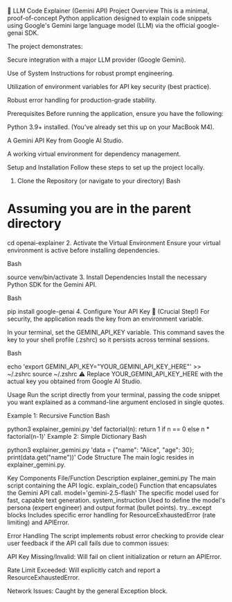 🤖 LLM Code Explainer (Gemini API)
Project Overview
This is a minimal, proof-of-concept Python application designed to explain code snippets using Google's Gemini large language model (LLM) via the official google-genai SDK.

The project demonstrates:

Secure integration with a major LLM provider (Google Gemini).

Use of System Instructions for robust prompt engineering.

Utilization of environment variables for API key security (best practice).

Robust error handling for production-grade stability.

Prerequisites
Before running the application, ensure you have the following:

Python 3.9+ installed. (You've already set this up on your MacBook M4).

A Gemini API Key from Google AI Studio.

A working virtual environment for dependency management.

Setup and Installation
Follow these steps to set up the project locally.

1. Clone the Repository (or navigate to your directory)
Bash

# Assuming you are in the parent directory
cd openai-explainer
2. Activate the Virtual Environment
Ensure your virtual environment is active before installing dependencies.

Bash

source venv/bin/activate
3. Install Dependencies
Install the necessary Python SDK for the Gemini API.

Bash

pip install google-genai
4. Configure Your API Key 🔑 (Crucial Step!)
For security, the application reads the key from an environment variable.

In your terminal, set the GEMINI_API_KEY variable. This command saves the key to your shell profile (.zshrc) so it persists across terminal sessions.

Bash

echo 'export GEMINI_API_KEY="YOUR_GEMINI_API_KEY_HERE"' >> ~/.zshrc
source ~/.zshrc
⚠️ Replace YOUR_GEMINI_API_KEY_HERE with the actual key you obtained from Google AI Studio.

Usage
Run the script directly from your terminal, passing the code snippet you want explained as a command-line argument enclosed in single quotes.

Example 1: Recursive Function
Bash

python3 explainer_gemini.py 'def factorial(n): return 1 if n == 0 else n * factorial(n-1)'
Example 2: Simple Dictionary
Bash

python3 explainer_gemini.py 'data = {"name": "Alice", "age": 30}; print(data.get("name"))'
Code Structure
The main logic resides in explainer_gemini.py.

Key Components
File/Function	Description
explainer_gemini.py	The main script containing the API logic.
explain_code()	Function that encapsulates the Gemini API call.
model='gemini-2.5-flash'	The specific model used for fast, capable text generation.
system_instruction	Used to define the model's persona (expert engineer) and output format (bullet points).
try...except blocks	Includes specific error handling for ResourceExhaustedError (rate limiting) and APIError.

Error Handling
The script implements robust error checking to provide clear user feedback if the API call fails due to common issues:

API Key Missing/Invalid: Will fail on client initialization or return an APIError.

Rate Limit Exceeded: Will explicitly catch and report a ResourceExhaustedError.

Network Issues: Caught by the general Exception block.
